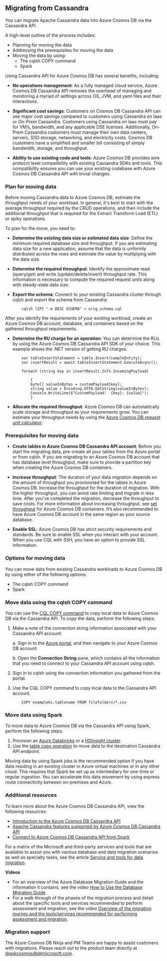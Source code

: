 ## Migrating from Cassandra

You can migrate Apache Cassandra data into Azure Cosmos DB via the Cassandra API.

A high-level outline of the process includes:

- Planning for moving the data
- Addressing the prerequisites for moving the data
- Moving the data by using:
  - The cqlsh COPY command
  - Spark

Using Cassandra API for Azure Cosmos DB has several benefits, including:

- **No operations management**: As a fully managed cloud service, Azure Cosmos DB Cassandra API removes the overhead of managing and monitoring a myriad of settings across OS, JVM, and yaml files and their interactions. 

- **Significant cost savings**: Customers on Cosmos DB Cassandra API can see major cost savings compared to customers using Cassandra on Iaas or On-Prem Cassandra. Customers using Cassandra on Iaas must pay for VM’s, bandwidth, and any applicable DSE licenses. Additionally, On-Prem Cassandra customers must manage their own data centers, servers, SSD storage, networking, and electricity costs. Cosmos DB customers have a simplified and smaller bill consisting of simply bandwidth, storage, and throughput.

- **Ability to use existing code and tools**: Azure Cosmos DB provides wire protocol level compatibility with existing Cassandra SDKs and tools. This compatibility ensures you can use your existing codebase with Azure Cosmos DB Cassandra API with trivial changes.

### Plan for moving data

Before moving Cassandra data to Azure Cosmos DB, estimate the throughput needs of your workload. In general, it's best to start with the average throughput required by the CRUD operations, and then include the additional throughput that is required for the Extract Transform Load (ETL) or spiky operations.

To plan for the move, you need to:

- **Determine the existing data size or estimated data size**: Define the minimum required database size and throughput. If you are estimating data size for a new application, assume that the data is uniformly distributed across the rows and estimate the value by multiplying with the data size.
- **Determine the required throughput**: Identify the approximate read (query/get) and write (update/delete/insert) throughput rate. This information is necessary to compute the required request units along with steady-state data size.
- **Export the schema**: Connect to your existing Cassandra cluster through cqlsh and export the schema from Cassandra:

    ```
        cqlsh [IP] "-e DESC SCHEMA" > orig_schema.cql
    ```

After you identify the requirements of your existing workload, create an Azure Cosmos DB account, database, and containers based on the gathered throughput requirements.

- **Determine the RU charge for an operation**: You can determine the RUs by using the Azure Cosmos DB Cassandra API SDK of your choice. This example shows the .NET version of getting RU charges.

    ```
        var tableInsertStatement = table.Insert(sampleEntity);
        var insertResult = await tableInsertStatement.ExecuteAsync();

        foreach (string key in insertResult.Info.IncomingPayload)

            {
            byte[] valueInBytes = customPayload[key];
            string value = Encoding.UTF8.GetString(valueInBytes);
            Console.WriteLine($"CustomPayload:  {key}: {value}");  
            }
    ```

- **Allocate the required throughput**: Azure Cosmos DB can automatically scale storage and throughput as your requirements grow. You can estimate your throughput needs by using the [Azure Cosmos DB request unit calculator](https://www.documentdb.com/capacityplanner).

### Prerequisites for moving data

- **Create tables in Azure Cosmos DB Cassandra API account**: Before you start the migrating data, pre-create all your tables from the Azure portal or from cqlsh. If you are migrating to an Azure Cosmos DB account that has database level throughput, make sure to provide a partition key when creating the Azure Cosmos DB containers.

- **Increase throughput**: The duration of your data migration depends on the amount of throughput you provisioned for the tables in Azure Cosmos DB. Increase the throughput for the duration of migration. With the higher throughput, you can avoid rate limiting and migrate in less time. After you've completed the migration, decrease the throughput to save costs. For more information about increasing throughput, see [set throughput](https://docs.microsoft.com/azure/cosmos-db/set-throughput) for Azure Cosmos DB containers. It’s also recommended to have Azure Cosmos DB account in the same region as your source database.

- **Enable SSL**: Azure Cosmos DB has strict security requirements and standards. Be sure to enable SSL when you interact with your account. When you use CQL with SSH, you have an option to provide SSL information.

### Options for moving data

You can move data from existing Cassandra workloads to Azure Cosmos DB by using either of the following options:

- The cqlsh COPY command
- Spark

### Move data using the cqlsh COPY command

You can use the [CQL COPY command](http://cassandra.apache.org/doc/latest/tools/cqlsh.html#cqlsh) to copy local data to Azure Cosmos DB via the Cassandra API. To copy the data, perform the following steps:

1. Make a note of the connection string information associated with your Cassandra API account:

    a. Sign in to the [Azure portal](https://portal.azure.com/), and then navigate to your Azure Cosmos DB account.

    b. Open the **Connection String** pane, which contains all the information that you need to connect to your Cassandra API account using cqlsh.

2. Sign in to cqlsh using the connection information you gathered from the portal.

3. Use the CQL COPY command to copy local data to the Cassandra API account.

    ```
        COPY exampleks.tablename FROM filefolderx/*.csv
    ```

### Move data using Spark

To move data to Azure Cosmos DB via the Cassandra API using Spark, perform the following steps:

1. Provision an [Azure Databricks](https://docs.microsoft.com/azure/cosmos-db/cassandra-spark-databricks) or a [HDInsight cluster](https://docs.microsoft.com/azure/cosmos-db/cassandra-spark-hdinsight).
2. Use the [table copy operation](https://docs.microsoft.com/azure/cosmos-db/cassandra-spark-table-copy-ops) to move data to the destination Cassandra API endpoint.

Moving data by using Spark jobs is the recommended option if you have data residing in an existing cluster in Azure virtual machines or in any other cloud. This requires that Spark be set up as intermediary for one-time or regular ingestion. You can accelerate this data movement by using express route connectivity between on-premises and Azure.

### Additional resources

To learn more about the Azure Cosmos DB Cassandra API, view the following resources:

- [Introduction to the Azure Cosmos DB Cassandra API](https://docs.microsoft.com/azure/cosmos-db/cassandra-introduction)
- [Apache Cassandra features supported by Azure Cosmos DB Cassandra API](https://docs.microsoft.com/azure/cosmos-db/cassandra-support)
- [Connect to Azure Cosmos DB Cassandra API from Spark](https://docs.microsoft.com/azure/cosmos-db/cassandra-spark-generic)

For a matrix of the Microsoft and third-party services and tools that are available to assist you with various database and data migration scenarios as well as specialty tasks, see the article [Service and tools for data migration](https://docs.microsoft.com/azure/dms/dms-tools-matrix).

**Videos**

- For an overview of the Azure Database Migration Guide and the information it contains, see the video [How to Use the Database Migration Guide](https://azure.microsoft.com/resources/videos/how-to-use-the-azure-database-migration-guide/).
- For a walk through of the phases of the migration process and detail about the specific tools and services recommended to perform assessment and migration, see the video [Overview of the migration journey and the tools/services recommended for performing assessment and migration](https://azure.microsoft.com/resources/videos/overview-of-migration-and-recommended-tools-services/).

### Migration support

The Azure Cosmos DB Ninja and PM Teams are happy to assist customers with migrations. Please reach out to the product team directly at [@askcosmosdb@microsoft.com](mailto:askcosmosdb@microsoft.com).
